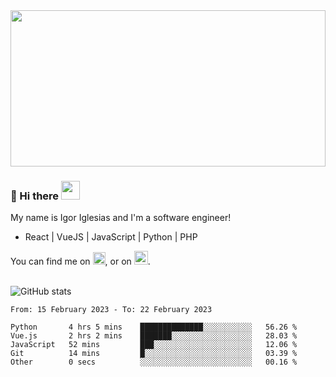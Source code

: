 <img src="https://c.tenor.com/KjVxfRrrncUAAAAd/matrix.gif" width="100%" height="250px">

### 🔭 Hi there <img src="https://raw.githubusercontent.com/MartinHeinz/MartinHeinz/master/wave.gif" width="30px">


My name is Igor Iglesias and I'm a software engineer!
<br>

<ul>
  <li> React | VueJS | JavaScript | Python | PHP </li>
</ul>
You can find me on <a href="https://twitter.com/IgorIglesias5"><img src="https://i.imgur.com/JLLlB5S.png" width="20px"></a>, or on <a href="https://www.linkedin.com/in/igor-iglesias-62478428/"><img src="https://i.imgur.com/PXyIkWx.png" width="22px"></a>.

<br>
<br>

![GitHub stats](https://github-readme-stats.vercel.app/api?username=igoiglesias&show_icons=true&count_private=true&theme=chartreuse-dark&hide_title=true)

<!--START_SECTION:waka-->

```text
From: 15 February 2023 - To: 22 February 2023

Python       4 hrs 5 mins    ██████████████░░░░░░░░░░░   56.26 %
Vue.js       2 hrs 2 mins    ███████░░░░░░░░░░░░░░░░░░   28.03 %
JavaScript   52 mins         ███░░░░░░░░░░░░░░░░░░░░░░   12.06 %
Git          14 mins         █░░░░░░░░░░░░░░░░░░░░░░░░   03.39 %
Other        0 secs          ░░░░░░░░░░░░░░░░░░░░░░░░░   00.16 %
```

<!--END_SECTION:waka-->
